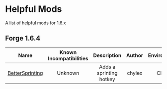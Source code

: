 # Helpful Mods

A list of helpful mods for 1.6.x

## Forge 1.6.4

| Name | Known Incompatibilities | Description | Author | Environment | [Label](/README.md#labels) |
| --- | :---: | :---: | :---: | :---: | :---: |
| [BetterSprinting](https://www.mediafire.com/download/dkkeoakury176t4/BetterSprinting_1.6.4_Forge_v11.zip) | Unknown | Adds a sprinting hotkey | chylex | Client | None |
